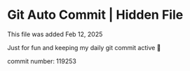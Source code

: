 # Git Auto Commit | Hidden File

This file was added Feb 12, 2025

Just for fun and keeping my daily git commit active 🤪

commit number: 119253
